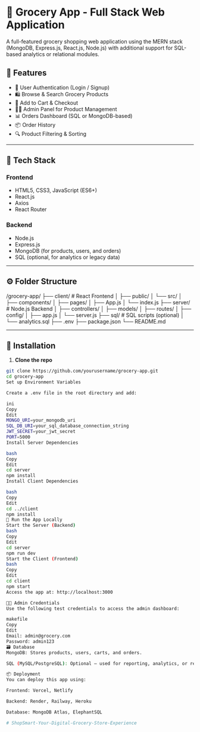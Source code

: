 # 🛒 Grocery App - Full Stack Web Application

A full-featured grocery shopping web application using the MERN stack (MongoDB, Express.js, React.js, Node.js) with additional support for SQL-based analytics or relational modules.

## 📌 Features

- 🧾 User Authentication (Login / Signup)
- 🛍️ Browse & Search Grocery Products
- 🛒 Add to Cart & Checkout
- 🧑‍🍳 Admin Panel for Product Management
- 📊 Orders Dashboard (SQL or MongoDB-based)
- 📦 Order History
- 🔍 Product Filtering & Sorting

---

## 🧰 Tech Stack

### Frontend
- HTML5, CSS3, JavaScript (ES6+)
- React.js
- Axios
- React Router

### Backend
- Node.js
- Express.js
- MongoDB (for products, users, and orders)
- SQL (optional, for analytics or legacy data)

---

## ⚙️ Folder Structure

/grocery-app/
├── client/ # React Frontend
│ ├── public/
│ └── src/
│ ├── components/
│ ├── pages/
│ ├── App.js
│ └── index.js
├── server/ # Node.js Backend
│ ├── controllers/
│ ├── models/
│ ├── routes/
│ ├── config/
│ ├── app.js
│ └── server.js
├── sql/ # SQL scripts (optional)
│ └── analytics.sql
├── .env
├── package.json
└── README.md

---

## 🚀 Installation

1. **Clone the repo**

```bash
git clone https://github.com/yourusername/grocery-app.git
cd grocery-app
Set up Environment Variables

Create a .env file in the root directory and add:

ini
Copy
Edit
MONGO_URI=your_mongodb_uri
SQL_DB_URI=your_sql_database_connection_string
JWT_SECRET=your_jwt_secret
PORT=5000
Install Server Dependencies

bash
Copy
Edit
cd server
npm install
Install Client Dependencies

bash
Copy
Edit
cd ../client
npm install
🧪 Run the App Locally
Start the Server (Backend)
bash
Copy
Edit
cd server
npm run dev
Start the Client (Frontend)
bash
Copy
Edit
cd client
npm start
Access the app at: http://localhost:3000

🧑‍💻 Admin Credentials
Use the following test credentials to access the admin dashboard:

makefile
Copy
Edit
Email: admin@grocery.com
Password: admin123
🗃️ Database
MongoDB: Stores products, users, carts, and orders.

SQL (MySQL/PostgreSQL): Optional — used for reporting, analytics, or relational datasets (joins, aggregate queries).

📦 Deployment
You can deploy this app using:

Frontend: Vercel, Netlify

Backend: Render, Railway, Heroku

Database: MongoDB Atlas, ElephantSQL

# ShopSmart-Your-Digital-Grocery-Store-Experience

